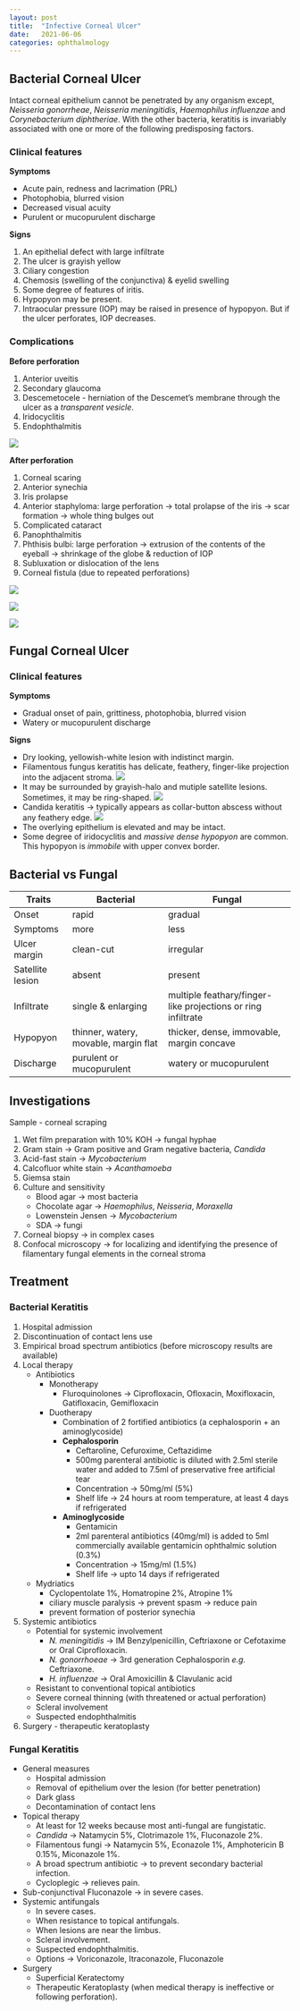 ```yaml
---
layout: post
title:  "Infective Corneal Ulcer"
date:   2021-06-06
categories: ophthalmology
---
```


## Bacterial Corneal Ulcer
Intact corneal epithelium cannot be penetrated by any organism except, *Neisseria gonorrheae*, *Neisseria meningitidis*, *Haemophilus influenzae* and *Corynebacterium diphtheriae*. With the other bacteria, keratitis is invariably associated with one or more of the following predisposing factors. 

### Clinical features
**Symptoms**
- Acute pain, redness and lacrimation (PRL)
- Photophobia, blurred vision
- Decreased visual acuity
- Purulent or mucopurulent discharge

**Signs**
1. An epithelial defect with large infiltrate
2. The ulcer is grayish yellow
3. Ciliary congestion
4. Chemosis (swelling of the conjunctiva) & eyelid swelling
5. Some degree of features of iritis.
6. Hypopyon may be present.
7. Intraocular pressure (IOP) may be raised in presence of hypopyon. But if the ulcer perforates, IOP decreases.


### Complications
**Before perforation**
1. Anterior uveitis
2. Secondary glaucoma
3. Descemetocele - herniation of the Descemet’s membrane through the ulcer as a *transparent vesicle*.
4. Iridocyclitis
5. Endophthalmitis

![](/assets/img/Pasted%20image%2020210605183641.png)

**After perforation**
1. Corneal scaring
2. Anterior synechia
3. Iris prolapse
4. Anterior staphyloma: large perforation → total prolapse of the iris → scar formation → whole thing bulges out
5. Complicated cataract
6. Panophthalmitis
7. Phthisis bulbi: large perforation → extrusion of the contents of the eyeball → shrinkage of the globe & reduction of IOP
8. Subluxation or dislocation of the lens
9. Corneal fistula (due to repeated perforations)

![](/assets/img/Pasted%20image%2020210605184511.png)

![](/assets/img/Pasted%20image%2020210605184649.png)

![](/assets/img/Pasted%20image%2020210605184921.png)

## Fungal Corneal Ulcer

### Clinical features

**Symptoms**
- Gradual onset of pain, grittiness, photophobia, blurred vision
- Watery or mucopurulent discharge

**Signs**
- Dry looking, yellowish-white lesion with indistinct margin.
- Filamentous fungus keratitis has delicate, feathery, finger-like projection into the adjacent stroma. ![](/assets/img/Pasted%20image%2020210605201647.png)
- It may be surrounded by grayish-halo and mutiple satellite lesions. Sometimes, it may be ring-shaped. ![](/assets/img/Pasted%20image%2020210605202020.png)
- Candida keratitis → typically appears as collar-button abscess without any feathery edge. ![](/assets/img/Pasted%20image%2020210605202153.png)
- The overlying epithelium is elevated and may be intact.
- Some degree of iridocyclitis and *massive dense hypopyon* are common. This hypopyon is *immobile* with upper convex border. 

## Bacterial vs Fungal

Traits|Bacterial|Fungal
---|---|---
Onset|rapid|gradual
Symptoms|more|less
Ulcer margin|clean-cut|irregular
Satellite lesion|absent|present
Infiltrate|single & enlarging|multiple feathary/finger-like projections or ring infiltrate
Hypopyon|thinner, watery, movable, margin flat|thicker, dense, immovable, margin concave
Discharge|purulent or mucopurulent|watery or mucopurulent


## Investigations
Sample - corneal scraping
1. Wet film preparation with 10% KOH → fungal hyphae
2. Gram stain → Gram positive and Gram negative bacteria, *Candida*
3. Acid-fast stain → *Mycobacterium*
5. Calcofluor white stain → *Acanthamoeba*
6. Giemsa stain
7. Culture and sensitivity
	- Blood agar → most bacteria
	- Chocolate agar → *Haemophilus*, *Neisseria*, *Moraxella*
	- Lowenstein Jensen → *Mycobacterium*
	- SDA → fungi
8. Corneal biopsy → in complex cases
9. Confocal microscopy → for localizing and identifying the presence of filamentary fungal elements in the corneal stroma

## Treatment

### Bacterial Keratitis
1. Hospital admission
2. Discontinuation of contact lens use
3. Empirical broad spectrum antibiotics (before microscopy results are available)
4. Local therapy
	- Antibiotics
		- Monotherapy 
			- Fluroquinolones → Ciprofloxacin, Ofloxacin, Moxifloxacin, Gatifloxacin, Gemifloxacin
		- Duotherapy
			- Combination of 2 fortified antibiotics (a cephalosporin + an aminoglycoside)
			- **Cephalosporin**
				- Ceftaroline, Cefuroxime, Ceftazidime
				- 500mg parenteral antibiotic is diluted with 2.5ml sterile water and added to 7.5ml of preservative free artificial tear
				- Concentration → 50mg/ml (5%)
				- Shelf life → 24 hours at room temperature, at least 4 days if refrigerated
			- **Aminoglycoside**
				- Gentamicin
				- 2ml parenteral antibiotics (40mg/ml) is added to 5ml commercially available gentamicin ophthalmic solution (0.3%)
				- Concentration → 15mg/ml (1.5%)
				- Shelf life → upto 14 days if refrigerated
	- Mydriatics
		- Cyclopentolate 1%, Homatropine 2%, Atropine 1%
		- ciliary muscle paralysis → prevent spasm → reduce pain
		- prevent formation of posterior synechia
5. Systemic antibiotics
	- Potential for systemic involvement
		- *N. meningitidis* → IM Benzylpenicillin, Ceftriaxone or Cefotaxime or Oral Ciprofloxacin.
		- *N. gonorrhoeae* → 3rd generation Cephalosporin *e.g.* Ceftriaxone.
		- *H. influenzae* → Oral Amoxicillin & Clavulanic acid
	- Resistant to conventional topical antibiotics
	- Severe corneal thinning (with threatened or actual perforation)
	- Scleral involvement
	- Suspected endophthalmitis
6. Surgery - therapeutic keratoplasty

### Fungal Keratitis
 - General measures
	 - Hospital admission
	 - Removal of epithelium over the lesion (for better penetration)
	 - Dark glass
	 - Decontamination of contact lens
- Topical therapy
	- At least for 12 weeks because most anti-fungal are fungistatic.
	- *Candida* → Natamycin 5%, Clotrimazole 1%, Fluconazole 2%.
	- Filamentous fungi → Natamycin 5%, Econazole 1%, Amphotericin B 0.15%, Miconazole 1%.
	- A broad spectrum antibiotic → to prevent secondary bacterial infection.
	- Cycloplegic → relieves pain.
- Sub-conjunctival Fluconazole → in severe cases.
- Systemic antifungals 
	- In severe cases.
	- When resistance to topical antifungals.
	- When lesions are near the limbus.
	- Scleral involvement.
	- Suspected endophthalmitis.
	- Options → Voriconazole, Itraconazole, Fluconazole
- Surgery
	- Superficial Keratectomy
	- Therapeutic Keratoplasty (when medical therapy is ineffective or following perforation).